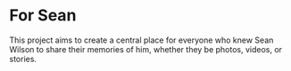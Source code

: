 # For Sean

This project aims to create a central place for everyone who knew Sean Wilson to share their memories of him, whether they be photos, videos, or stories.
